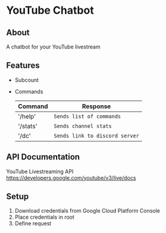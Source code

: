 # YouTube Chatbot

## About

A chatbot for your YouTube livestream

## Features

-   Subcount
-   Commands

    | Command  | Response                       |
    | -------- | ------------------------------ |
    | '/help'  | `Sends list of commands`       |
    | '/stats' | `Sends channel stats`          |
    | '/dc'    | `Sends link to discord server` |

## API Documentation

YouTube Livestreaming API https://developers.google.com/youtube/v3/live/docs

## Setup

1. Download credentials from Google Cloud Platform Console
2. Place credentials in root
3. Define request
